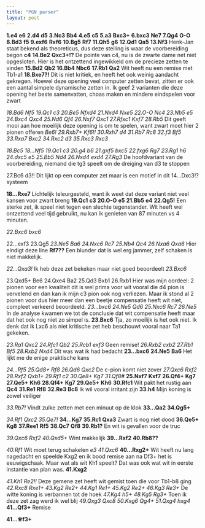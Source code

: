 ```yaml
---
title: "PGN parser"
layout: post
---
```


**1.e4** **e6** **2.d4** **d5** **3.Nc3** **Bb4** **4.e5** **c5** **5.a3** **Bxc3+** **6.bxc3** **Ne7** **7.Qg4** **O-O** **8.Bd3** **f5** **9.exf6** **Rxf6** **10.Bg5** **Rf7** **11.Qh5** **g6** **12.Qd1** **Qa5** **13.Nf3** Henk-Jan staat bekend als theoreticus, dus deze stelling is waar de voorbereiding begon **c4** **14.Be2** **Qxc3+!?** De pointe van c4, nu is de zwarte dame net niet opgesloten. Hier is het ontzettend ingewikkeld om de precieze zetten te vinden **15.Bd2** **Qb2** **16.Bb4** **Nbc6** **17.Rb1** **Qa2** Wit heeft nu een remise met Tb1-a1 **18.Bxe7?!** Dit is niet kritiek, en heeft het ook weinig aandacht gekregen. Hoewel deze opening veel computer zetten bevat, zitten er ook een aantal simpele dynamische zetten in. Ik geef 2 varianten die deze opening het beste samenvatten, choas maken en mindere eindspelen voor zwart 

*18.Bd6* *Nf5* *19.Qc1* *c3* *20.Be5* *Nfxd4* *21.Nxd4* *Nxe5* *22.O-O* *Nc4* *23.Nb5* *e5* *24.Bxc4* *Qxc4* *25.Nd6* *Qf4* *26.Nxf7* *Qxc1* *27.Rfxc1* *Kxf7* *28.Rb5* Dit geeft mooi aan hoe moeilijk deze opening is om te spelen, want zwart moet hier 2 pionen offeren *Be6!* *29.Rxb7+* *Kf6!!* *30.Rxh7* *d4* *31.Rb7* *Rc8* *32.f3* *Bf5* *33.Rxa7* *Bxc2* *34.Rxc2* *d3* *35.Rxc3* *Rxc3* 


*18.Bc5* *18...Nf5* *19.Qc1* *c3* *20.g4* *b6* *21.gxf5* *bxc5* *22.fxg6* *Rg7* *23.Rg1* *h6* *24.dxc5* *e5* *25.Bb5* *Nd4* *26.Nxd4* *exd4* *27.Rg3* De hoofdvariant van de voorbereiding, niemand die tg3 speelt om de dreiging van d3 te stoppen 

27.Bc6 d3!! Dit lijkt op een computer zet maar is een motief in dit 14...Dxc3!? systeem 

**18...Rxe7** Lichtelijk teleurgesteld, want ik weet dat deze variant niet veel kansen voor zwart breng **19.Qc1** **c3** **20.O-O** **e5** **21.Bb5** **e4** **22.Qg5!** Een sterke zet, ik speel niet tegen een slechte tegenstander. Wit heeft wel ontzettend veel tijd gebruikt, nu kan ik genieten van 87 minuten vs 4 minuten. 

*22.Bxc6* *bxc6* 

22...exf3 23.Qg5 
*23.Ne5* *Ba6* *24.Nxc6* *Rc7* *25.Nb4* *Qc4* *26.Nxa6* *Qxa6* Hier eindigt deze line 
**Rf7??** Een blunder dat is wel erg jammer, zelf schaken is niet makkelijk. 

*22...Qxa3!* Ik heb deze zet bekeken maar niet goed beoordeelt *23.Bxc6* 

23.Qxd5+ Be6 24.Qxe4 Ba2 25.Qd3 Bxb1 26.Rxb1 Hier was mijn oordeel: 2 pionen voor een kwaliteit dit is wel prima voor wit vooral die d4 pion is vervelend en dan kan ik mijn c3 pion ook nog verliezen. Maar ik stond al 2 pionen voor dus hier meer dan een beetje compensatie heeft wit niet, compleet verkeerd beoordeeld. 
*23...bxc6* *24.Ne5* *Qd6* *25.Nxc6* *Rc7* *26.Ne5* In de analyse kwamen we tot de conclusie dat wit compensatie heeft maar dat het ook nog niet zo simpel is. 
**23.Bxc6** Tja, zo moeilijk is het ook niet. Ik denk dat ik Lxc6 als niet kritische zet heb beschouwt vooral naar Ta1 gekeken. 

*23.Ra1* *Qxc2* *24.Rfc1* *Qb2* *25.Rcb1* *exf3* Geen remise! *26.Rxb2* *cxb2* *27.Rb1* *Bf5* *28.Rxb2* *Nxd4* Dit was wat ik had bedacht 
**23...bxc6** **24.Ne5** **Ba6** Het lijkt me de enige praktische kans 

*24...Rf5* *25.Qd8+* *Rf8* *26.Qd6* *Qxc2* De c-pion komt niet zover *27.Qxc6* *Rxf2* *28.Rxf2* *Qxb1+* *29.Rf1* *c2* *30.Qe8+* *Kg7* *31.Qf8#* 
**25.Nxf7** **Kxf7** **26.Qf4+** **Kg7** **27.Qe5+** **Kh6** **28.Qf4+** **Kg7** **29.Qe5+** **Kh6** **30.Rfc1** Wit pakt het rustig aan **Qc4** **31.Re1** **Rf8** **32.Re3** **Bc8** Ik wil vooral irritant zijn **33.h4** Mijn koning is zowel veiliger 

*33.Rb7!* Vindt zulke zetten met een minuut op de klok 
**33...Qa2** **34.Qg5+** 

*34.Rf1* *Qxc2* *35.Qe7!* 
**34...Kg7** **35.Rc1** **Qxa3** Zwart is nog niet dood **36.Qe5+** **Kg8** **37.Ree1** **Rf5** **38.Qc7** **Qf8** **39.Rb1?** En wit is gevallen voor de truc 

*39.Qxc6* *Rxf2* *40.Qxd5+* Wint makkelijk 
**39...Rxf2** **40.Rb8??** 

*40.Rf1* Wit moet terug schakelen *e3* *41.Qxc6* 
**40...Rxg2+** Wit heeft nu lang nagedacht en speelde Kxg2 en ik bood remise aan na Df3+ het is eeuwigschaak. Maar wat als wit Kh1 speelt? Dat was ook wat wit in eerste instantie van plan was. **41.Kxg2** 

*41.Kh1* *Re2!!* Deze gemene zet heeft wit gemist toen die voor Tb1-b8 ging *42.Rxc8* *Rxe1+* *43.Kg2* *Re2+* *44.Kg1* *Re1+* *45.Kg2* *Re2+* *46.Kg3* *Re3+* De witte koning is verbannen tot de hoek *47.Kg4* *h5+* *48.Kg5* *Rg3+* Toen ik deze zet zag werd ik wel blij *49.Qxg3* *Qxc8* *50.Kxg6* *Qg4+* *51.Qxg4* *hxg4* 
**41...Qf3+** Remise 


**41...&#9813;f3+**
